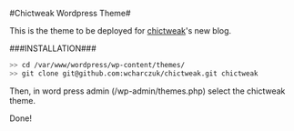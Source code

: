 #Chictweak Wordpress Theme#

This is the theme to be deployed for [chictweak](http://www.chictweak.com)'s new blog. 

###INSTALLATION###

```bash
>> cd /var/www/wordpress/wp-content/themes/
>> git clone git@github.com:wcharczuk/chictweak.git chictweak
```

Then, in word press admin (/wp-admin/themes.php) select the chictweak theme.

Done!
